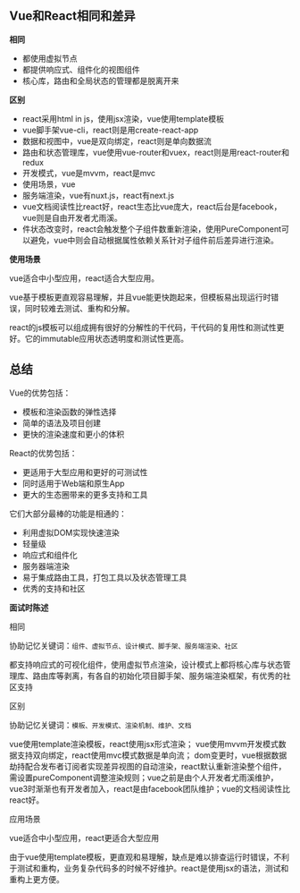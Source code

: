 
## Vue和React相同和差异
**相同**
- 都使用虚拟节点
- 都提供响应式、组件化的视图组件
- 核心库，路由和全局状态的管理都是脱离开来

**区别**
- react采用html in js，使用jsx渲染，vue使用template模板
- vue脚手架vue-cli，react则是用create-react-app
- 数据和视图中，vue是双向绑定，react则是单向数据流
- 路由和状态管理库，vue使用vue-router和vuex，react则是用react-router和redux
- 开发模式，vue是mvvm，react是mvc
- 使用场景，vue
- 服务端渲染，vue有nuxt.js，react有next.js
- vue文档阅读性比react好，react生态比vue庞大，react后台是facebook，vue则是自由开发者尤雨溪。
- 件状态改变时，react会触发整个子组件数重新渲染，使用PureComponent可以避免，vue中则会自动根据属性依赖关系针对子组件前后差异进行渲染。

**使用场景**

vue适合中小型应用，react适合大型应用。

vue基于模板更直观容易理解，并且vue能更快跑起来，但模板易出现运行时错误，同时较难去测试、重构和分解。

react的js模板可以组成拥有很好的分解性的干代码，干代码的复用性和测试性更好。它的immutable应用状态透明度和测试性更高。

## 总结
Vue的优势包括：
- 模板和渲染函数的弹性选择
- 简单的语法及项目创建
- 更快的渲染速度和更小的体积

React的优势包括：
- 更适用于大型应用和更好的可测试性
- 同时适用于Web端和原生App
- 更大的生态圈带来的更多支持和工具

它们大部分最棒的功能是相通的：
- 利用虚拟DOM实现快速渲染
- 轻量级
- 响应式和组件化
- 服务器端渲染
- 易于集成路由工具，打包工具以及状态管理工具
- 优秀的支持和社区

**面试时陈述**

相同

协助记忆关键词：`组件、虚拟节点、设计模式、脚手架、服务端渲染、社区`

都支持响应式的可视化组件，使用虚拟节点渲染，设计模式上都将核心库与状态管理库、路由库等剥离，有各自的初始化项目脚手架、服务端渲染框架，有优秀的社区支持

区别

协助记忆关键词：`模板、开发模式、渲染机制、维护、文档`

vue使用template渲染模板，react使用jsx形式渲染；
vue使用mvvm开发模式数据支持双向绑定，react使用mvc模式数据是单向流；
dom变更时，vue根据数据劫持配合发布者订阅者实现差异视图的自动渲染，react默认重新渲染整个组件，需设置pureComponent调整渲染规则；vue之前是由个人开发者尤雨溪维护，vue3时渐渐也有开发者加入，react是由facebook团队维护；vue的文档阅读性比react好。

应用场景

vue适合中小型应用，react更适合大型应用

由于vue使用template模板，更直观和易理解，缺点是难以排查运行时错误，不利于测试和重构，业务复杂代码多的时候不好维护。react是使用jsx的语法，测试和重构上更方便。